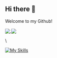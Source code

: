 ## Hi there 👋

<!--
**biuwuLOK/biuwuLOK** is a ✨ _special_ ✨ repository because its `README.md` (this file) appears on your GitHub profile.

Here are some ideas to get you started:

- 🔭 I’m currently working on ...
- 🌱 I’m currently learning ...
- 👯 I’m looking to collaborate on ...
- 🤔 I’m looking for help with ...
- 💬 Ask me about ...
- 📫 How to reach me: ...
- 😄 Pronouns: ...
- ⚡ Fun fact: ...
-->

Welcome to my Github!

<a href="https://github.com/biuwuLOK/github-readme-stats-copy">
  <img align="center" src="https://github-readme-stats.vercel.app/api/pin/?username=biuwuLOK&repo=github-readme-stats" />
</a>
<a href="https://github.com/biuwuLOK/convoychat">
  <img align="center" src="https://github-readme-stats.vercel.app/api/pin/?username=biuwuLOK&repo=convoychat" />
</a>

\

[![My Skills](https://skillicons.dev/icons?i=js,html,css,wasm)](https://skillicons.dev)
